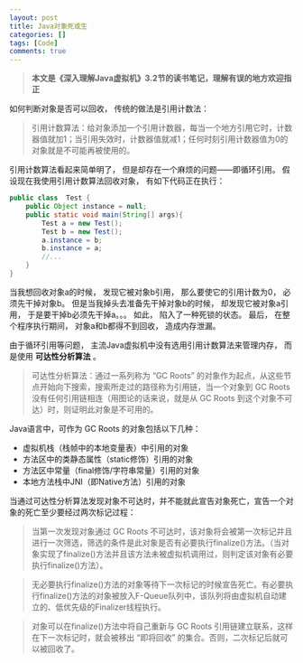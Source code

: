 ```yaml
---
layout: post
title: Java对象死或生
categories: []
tags: [Code]
comments: true
---
```


> **本文是《深入理解Java虚拟机》3.2节的读书笔记，理解有误的地方欢迎指正**
 
如何判断对象是否可以回收， 传统的做法是引用计数法： 
 
> 引用计数算法：给对象添加一个引用计数器，每当一个地方引用它时，计数器值就加1；当引用失效时，计数器值就减1；任何时刻引用计数器值为0的对象就是不可能再被使用的。
 
引用计数算法看起来简单明了， 但是却存在一个麻烦的问题——即循环引用。 假设现在我使用引用计数算法回收对象， 有如下代码正在执行： 
 
```java
public class  Test {
	public Object instance = null;
	public static void main(String[] args){
		Test a = new Test();
		Test b = new Test();
		a.instance = b;
		b.instance = a;
		//...
	}
}
```
 
当我想回收对象a的时候， 发现它被对象b引用， 那么要使它的引用计数为0， 必须先干掉对象b。 但是当我掉头去准备先干掉对象b的时候， 却发现它被对象a引用， 于是要干掉b必须先干掉a。。。 如此， 陷入了一种死锁的状态。 最后， 在整个程序执行期间， 对象a和b都得不到回收， 造成内存泄漏。 
 
由于循环引用等问题， 主流Java虚拟机中没有选用引用计数算法来管理内存， 而是使用   **可达性分析算法** 。 

> 可达性分析算法：通过一系列称为 “GC Roots” 的对象作为起点，从这些节点开始向下搜索，搜索所走过的路径称为引用链，当一个对象到 GC Roots 没有任何引用链相连（用图论的话来说，就是从 GC Roots 到这个对象不可达）时，则证明此对象是不可用的。   

Java语言中，可作为 GC Roots 的对象包括以下几种：
+ 虚拟机栈（栈帧中的本地变量表）中引用的对象
+ 方法区中的类静态属性（static修饰）引用的对象
+ 方法区中常量（final修饰/字符串常量）引用的对象
+ 本地方法栈中JNI（即Native方法）引用的对象

当通过可达性分析算法发现对象不可达时，并不能就此宣告对象死亡，宣告一个对象的死亡至少要经过两次标记过程：
> 当第一次发现对象通过 GC Roots 不可达时，该对象将会被第一次标记并且进行一次筛选，筛选的条件是此对象是否有必要执行finalize()方法。（当对象实现了finalize()方法并且该方法未被虚拟机调用过，则判定该对象有必要执行finalize()方法）。

> 无必要执行finalize()方法的对象等待下一次标记的时候宣告死亡。有必要执行finalize()方法的对象被放入F-Queue队列中，该队列将由虚拟机自动建立的、低优先级的Finalizer线程执行。

> 对象可以在finalize()方法中将自己重新与 GC Roots 引用链建立联系，这样在下一次标记时，就会被移出 “即将回收” 的集合。否则，二次标记后就可以被回收了。
